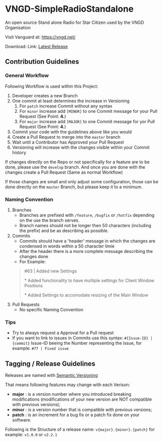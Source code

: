 # VNGD-SimpleRadioStandalone
An open source Stand alone Radio for Star Citizen used by the VNGD Organisation

Visit Vanguard at: https://vngd.net/

Download: Link: [Latest Release](https://github.com/FPGSchiba/VNGD-SimpleRadioStandalone/releases/latest)

## Contribution Guidelines

### General Workflow

Following Workflow is used within this Project:
 1. Developer creates a new Branch
 2. One commit at least determines the increase in Versioning
    1. For `patch` increase Commit without any syntax
    2. For `minor` increase add `[MINOR]` to one Commit message for your Pull Request (See Point: **4.**)
    3. For `major` increase add `[MAJOR]` to one Commit message for yor Pull Request (See Point: **4.**)
3. Commit your code with the guidelines above like you would
4. Create a Pull Request to merge into the `master` branch
5. Wait until a Contributor has Approved your Pull Request
6. Versioning will increase with the changes visible within your Commit history

If changes directly on the Repo or not specifically for a feature are to be done, please use the `develop` branch. And once you are done with the changes create a Pull Request (Same as normal Workflow)

If those changes are small and only adjust some configuration, those can be done directly on the `master` Branch, but please keep it to a minimum.

### Naming Convention

 1. Branches
    - Branches are prefixed with `/feature`, `/bugfix` or `/hotfix` depending on the use the branch serves.
    - Branch names should not be longer then 50 characters (including the prefix) and be as describing as possible.
2. Commits
    - Commits should have a 'header' message in which the changes are condensed in words within a 50 character limie
    - After the header there is a more complete message describing the changes done
    - For Example:
    > #63 | Added new Settings
    > 
    > \* Added functionality to have multiple settings for Client Window Positions
    >
    > \* Added Settings to accomodate resizing of the Main Window
3. Pull Requests
    - No specific Naming Convention

### Tips

- Try to always request a Approval for a Pull request
- If you want to link to issues in Commits use this syntax: `#{Issue-ID} | {commit}` Issue-ID beeing the Number representing the issue, for example: `#77 | Fixed issue`

## Tagging / Release Guidelines
Releases are named with [Semantic Versioning](https://devconnected.com/how-to-create-git-tags/#:~:text=In%20order%20to%20create%20a,that%20you%20want%20to%20create.&text=As%20an%20example%2C%20let's%20say,command%20and%20specify%20the%20tagname)

That means following features may change with each Verison:
* **major** : is a version number where you introduced breaking modifications (modifications of your new version are NOT compatible with previous versions);
* **minor** : is a version number that is compatible with previous versions;
* **patch** : is an increment for a bug fix or a patch fix done on your software.

Following is the Structure of a release name: `v{major}.{minor}.{patch}` for example: `v1.0.0` or `v2.2.1`